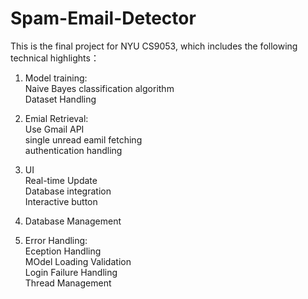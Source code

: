 # Spam-Email-Detector

This is the final project for NYU CS9053, which includes the following technical highlights：
1. Model training: \
   Naive Bayes classification algorithm \
   Dataset Handling 

2. Emial Retrieval: \
   Use Gmail API \
   single unread eamil fetching \
   authentication handling 

3. UI \
   Real-time Update \
   Database integration \
   Interactive button 

4. Database Management 
   
5. Error Handling: \
   Eception Handling \
   MOdel Loading Validation \
   Login Failure Handling \
   Thread Management
